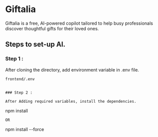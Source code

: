# Giftalia

Giftalia is a free, AI-powered copilot tailored to help busy professionals discover thoughtful gifts for their loved ones.

## Steps to set-up AI.

### Step 1 :

After cloning the directory, add environment variable in .env file.

```bash
frontend/.env
```
```

### Step 2 :

After Adding required variables, install the dependencies.

```
npm install
```
OR
```
npm install --force
```  

